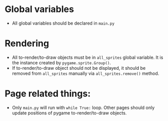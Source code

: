 # Global variables
- All global variables should be declared in `main.py`

# Rendering
- All to-render/to-draw objects must be in `all_sprites` global variable. It is the instance created by `pygame.sprite.Group()`.
- If to-render/to-draw object should not be displayed, it should be removed from `all_sprites` manually via `all_sprites.remove()` method.

# Page related things:
- Only `main.py` will run with `while True:` loop. Other pages should only update positions of pygame to-render/to-draw objects.
